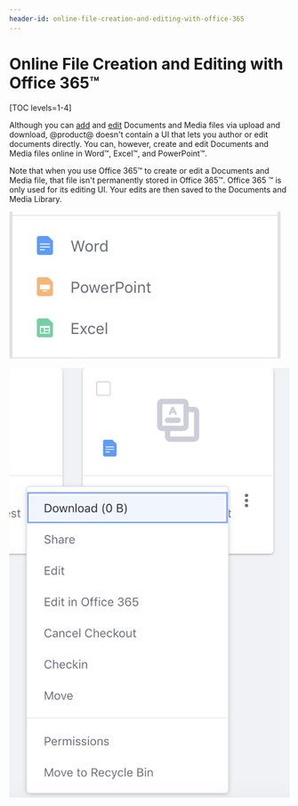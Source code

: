 ```yaml
---
header-id: online-file-creation-and-editing-with-office-365
---
```


# Online File Creation and Editing with Office 365™

[TOC levels=1-4]

Although you can 
[add](/docs/7-2/user/-/knowledge_base/u/adding-files-to-a-document-library#using-the-add-menu) 
and 
[edit](/docs/7-2/user/-/knowledge_base/u/checking-out-and-editing-files) 
Documents and Media files via upload and download, @product@ doesn't contain a 
UI that lets you author or edit documents directly. You can, however, create and
edit Documents and Media files online in Word&trade;, Excel&trade;, and PowerPoint&trade;. 

Note that when you use Office 365&trade; to create or edit a Documents and 
Media file, that file isn't permanently stored in Office 365&trade;. Office 365 &trade;
is only used for its editing UI. Your edits are then saved to the 
Documents and Media Library. 

![Figure 1: You can create new Office 365 documents in Documents and Media.](../../../../images/office365-new.png)

![Figure 2: You can also use Office 365's document editor to edit existing Documents and Media files.](../../../../images/office365-edit.png)
